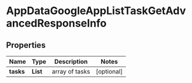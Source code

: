 # AppDataGoogleAppListTaskGetAdvancedResponseInfo


## Properties

| Name | Type | Description | Notes |
|------------ | ------------- | ------------- | -------------|
**tasks** | **List<AppDataGoogleAppListTaskGetAdvancedTaskInfo>** | array of tasks |[optional]|